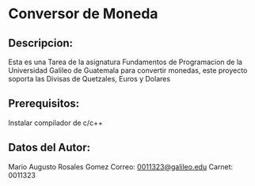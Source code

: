 # Conversor de Moneda
## Descripcion:
Esta es una Tarea de la asignatura Fundamentos de Programacion de la Universidad Galileo de Guatemala para convertir monedas, este proyecto soporta las Divisas de Quetzales, Euros y Dolares

## Prerequisitos:  
Instalar compilador de c/c++

## Datos del Autor:
Mario Augusto Rosales Gomez
Correo:  0011323@galileo.edu
Carnet:  0011323